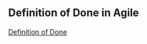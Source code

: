 ## Definition of Done in Agile

[Definition of Done](https://scrumguides.org/scrum-guide.html#increment 'Definition of Done')
